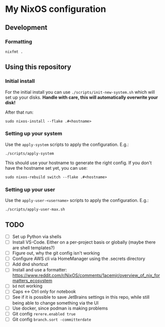 # My NixOS configuration


## Development

### Formatting

```shell
nixfmt .
```

## Using this repository

### Initial install

For the initial install you can use `./scripts/init-new-system.sh` which will
set up your disks. **Handle with care, this will automatically overwrite your
disk!**

After that run:
```
sudo nixos-install --flake .#<hostname>
```

### Setting up your system

Use the `apply-system` scripts to apply the configuration. E.g.:
```
./scripts/apply-system
```

This should use your hostname to generate the right config. If you don't have
the hostname set yet, you can use:
```
sudo nixos-rebuild switch --flake .#<hostname>
```

### Setting up your user

Use the `apply-user-<username>` scripts to apply the configuration. E.g.:
```
./scripts/apply-user-max.sh
```

## TODO

- [ ] Set up Python via shells
- [ ] Install VS-Code. Either on a per-project basis or globally (maybe there are shell templates?)
- [ ] Figure out, why the git config isn't working
- [ ] Configure AWS cli via HomeManager using the .secrets directory
- [ ] Add dnd shortcut
- [ ] Install and use a formatter: https://www.reddit.com/r/NixOS/comments/1acemjr/overview_of_nix_formatters_ecosystem
- [ ] `bd` not working
- [ ] Caps <-> Ctrl only for notebook
- [ ] See if it is possible to save JetBrains settings in this repo, while still being able to change something via the UI
- [ ] Use docker, since podman is making problems
- [ ] Git config `rerere.enabled true`
- [ ] Git config `branch.sort -committerdate`
